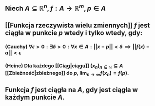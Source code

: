 ## Niech $A\subseteq\mathbb{R}^n, f:A\to\mathbb{R}^m, p\in A$
## [[Funkcja rzeczywista wielu zmiennych]] $f$ jest **ciągła w punkcie** $p$ wtedy i tylko wtedy, gdy:
### (Cauchy) $\forall{\epsilon>0}:\exists{\delta>0}:\forall{x\in A}:||x-p||<\delta \implies ||f(x)-a||<\epsilon$
### (Heine) Dla każdego [[Ciąg|ciągu]] $(x_n)_{n\in\mathbb{N}}\subseteq A$ [[Zbieżność|zbieżnego]] do $p$, $\lim_{n\to\infty}f(x_n)=f(p)$.
## Funkcja $f$ jest **ciągła** na $A$, gdy jest ciągła w każdym punkcie $A$.